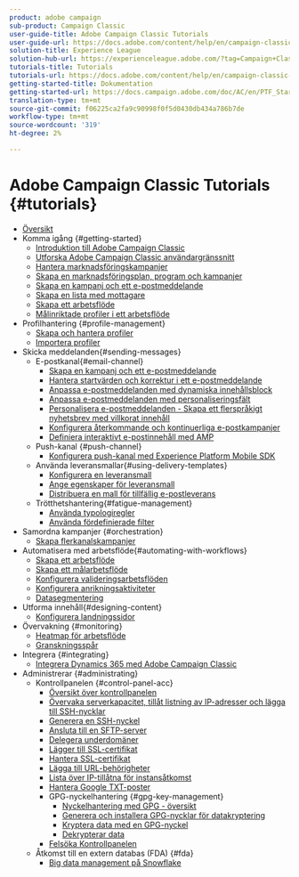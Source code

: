 ```yaml
---
product: adobe campaign
sub-product: Campaign Classic
user-guide-title: Adobe Campaign Classic Tutorials
user-guide-url: https://docs.adobe.com/content/help/en/campaign-classic-learn/tutorials/overview.html
solution-title: Experience League
solution-hub-url: https://experienceleague.adobe.com/?tag=Campaign+Classic#recommended/solutions/campaign
tutorials-title: Tutorials
tutorials-url: https://docs.adobe.com/content/help/en/campaign-classic-learn/tutorials/overview.html
getting-started-title: Dokumentation
getting-started-url: https://docs.campaign.adobe.com/doc/AC/en/PTF_Starting_with_Adobe_Campaign_About_Adobe_Campaign_Classic.html
translation-type: tm+mt
source-git-commit: f06225ca2fa9c90998f0f5d0430db434a786b7de
workflow-type: tm+mt
source-wordcount: '319'
ht-degree: 2%

---
```



# Adobe Campaign Classic Tutorials {#tutorials}

+ [Översikt](/help/acc/overview.md)
+ Komma igång {#getting-started}
   + [Introduktion till Adobe Campaign Classic](/help/acc/getting-started/introduction-to-adobe-campaign-classic.md)
   + [Utforska Adobe Campaign Classic användargränssnitt](/help/acc/getting-started/exploring-the-adobe-campaign-classic-user-interface.md)
   + [Hantera marknadsföringskampanjer](/help/acc/getting-started/managing-marketing-campaigns.md)
   + [Skapa en marknadsföringsplan, program och kampanjer](/help/acc/getting-started/creating-a-marketing-plan-programs-and-campaigns.md)
   + [Skapa en kampanj och ett e-postmeddelande](/help/acc/getting-started/creating-a-campaign-and-an-email.md)
   + [Skapa en lista med mottagare](/help/acc/getting-started/creating-a-list-of-recipients.md)
   + [Skapa ett arbetsflöde](https://docs.adobe.com/content/help/en/campaign-classic-learn/tutorials/getting-started/creating-a-workflow.html)
   + [Målinriktade profiler i ett arbetsflöde](/help/acc/getting-started/targeting-profiles-in-a-workflow.md)
+ Profilhantering {#profile-management}
   + [Skapa och hantera profiler](/help/acc/profile-management/create-and-manage-profiles.md)
   + [Importera profiler](/help/acc/data-management/importing-profiles.md)
+ Skicka meddelanden{#sending-messages}
   + E-postkanal{#email-channel}
      + [Skapa en kampanj och ett e-postmeddelande](/help/acc/getting-started/creating-a-campaign-and-an-email.md)
      + [Hantera startvärden och korrektur i ett e-postmeddelande](/help/acc/sending-messages/managing-seed-and-proofs.md)
      + [Anpassa e-postmeddelanden med dynamiska innehållsblock](/help/acc/sending-messages/email-channel/personalization-with-dynamic-content-blocks.md)
      + [Anpassa e-postmeddelanden med personaliseringsfält](/help/acc/sending-messages/email-channel/personalizing-emails-using-personalization-fields.md)
      + [Personalisera e-postmeddelanden - Skapa ett flerspråkigt nyhetsbrev med villkorat innehåll](/help/acc/sending-messages/email-channel/personalizing-emails-create-a-multi-lingual-newsletter-using-conditional-content.md)
      + [Konfigurera återkommande och kontinuerliga e-postkampanjer](/help/acc/sending-messages/recurring-deliveries.md)
      + [Definiera interaktivt e-postinnehåll med AMP](/help/acc/sending-messages/email-channel/defining-interactive-email-content-with-amp.md)
   + Push-kanal {#push-channel}
      + [Konfigurera push-kanal med Experience Platform Mobile SDK](/help/acc/sending-messages/mobile-channel/configure-push-using-aep-mobile-sdk.md)
   + Använda leveransmallar{#using-delivery-templates}
      + [Konfigurera en leveransmall](/help/acc/sending-messages/using-delivery-templates/configuring-a-delivery-template.md)
      + [Ange egenskaper för leveransmall](/help/acc/sending-messages/using-delivery-templates/setting-delivery-template-properties.md)
      + [Distribuera en mall för tillfällig e-postleverans](/help/acc/sending-messages/using-delivery-templates/deploying-ad-hoc-email-delivery-template.md)
   + Trötthetshantering{#fatigue-management}
      + [Använda typologiregler](/help/acc/sending-messages/fatigue-management/typology-rules-for-fatigue-management.md)
      + [Använda fördefinierade filter](/help/acc/sending-messages/fatigue-management/fatigue-management-using-filters.md)
+ Samordna kampanjer {#orchestration}
   + [Skapa flerkanalskampanjer](/help/acc/orchestrating-campaigns/multi-channel-campaigns.md)
+ Automatisera med arbetsflöde{#automating-with-workflows}
   + [Skapa ett arbetsflöde](/help/acc/automating-with-workflows/creating-a-workflow.md)
   + [Skapa ett målarbetsflöde](/help/acc/automating-with-workflows/creating-a-targeting-workflow.md)
   + [Konfigurera valideringsarbetsflöden](/help/acc/automating-with-workflows/validation-flow-configuration.md)
   + [Konfigurera anrikningsaktiviteter](/help/acc/automating-with-workflows/enrichment-activity.md)
   + [Datasegmentering](/help/acc/data-management/data-segmentation.md)
+ Utforma innehåll{#designing-content}
   + [Konfigurera landningssidor](/help/acc/designing-content/configure-landingpages.md)
+ Övervakning {#monitoring}
   + [Heatmap för arbetsflöde](/help/acc/monitoring-campaign-classic/workflow-heatmap.md)
   + [Granskningsspår](/help/acc/monitoring-campaign-classic/audit-trail.md)
+ Integrera {#integrating}
   + [Integrera Dynamics 365 med Adobe Campaign Classic](/help/acc/integrations/dynamics365-integration.md)
+ Administrerar {#administrating}
   + Kontrollpanelen {#control-panel-acc}
      + [Översikt över kontrollpanelen](/help/acc/monitoring-campaign-classic/control-panel/control-panel-overview.md)
      + [Övervaka serverkapacitet, tillåt listning av IP-adresser och lägga till SSH-nycklar](/help/acc/monitoring-campaign-classic/control-panel/monitoring-server-capacity-allow-listing-adding-ssh-key.md)
      + [Generera en SSH-nyckel](/help/acc/monitoring-campaign-classic/control-panel/generate-ssh-key.md)
      + [Ansluta till en SFTP-server](/help/acc/monitoring-campaign-classic/control-panel/connect-to-sftp-server.md)
      + [Delegera underdomäner](/help/acc/monitoring-campaign-classic/control-panel/subdomain-delegation.md)
      + [Lägger till SSL-certifikat](/help/acc/monitoring-campaign-classic/control-panel/adding-ssl-certificates.md)
      + [Hantera SSL-certifikat](/help/acc/monitoring-campaign-classic/control-panel/managing-ssl-certificates.md)
      + [Lägga till URL-behörigheter](/help/acc/monitoring-campaign-classic/control-panel/adding-url-permissions.md)
      + [Lista över IP-tillåtna för instansåtkomst](/help/acc/monitoring-campaign-classic/control-panel/ip-allow-listing.md)
      + [Hantera Google TXT-poster](/help/acc/monitoring-campaign-classic/control-panel/google-txt-record-management.md)
      + GPG-nyckelhantering {#gpg-key-management}
         + [Nyckelhantering med GPG - översikt](/help/acc/monitoring-campaign-classic/control-panel/gpg-key-management/gpg-key-management-overview.md)
         + [Generera och installera GPG-nycklar för datakryptering](/help/acc/monitoring-campaign-classic/control-panel/gpg-key-management/generating-and-installing-gpg-keys-for-data-encryption.md)
         + [Kryptera data med en GPG-nyckel](/help/acc/monitoring-campaign-classic/control-panel/gpg-key-management/using-a-gpg-key-to-encrypt-data.md)
         + [Dekrypterar data](/help/acc/monitoring-campaign-classic/control-panel/gpg-key-management/decrypting-data.md)
      + [Felsöka Kontrollpanelen](/help/acc/monitoring-campaign-classic/control-panel/trouble-shooting.md)
   + Åtkomst till en extern databas (FDA) {#fda}
      + [Big data management på Snowflake](/help/acc/administrating/snowflake/big-data-segmentation-on-snowflake.md)

